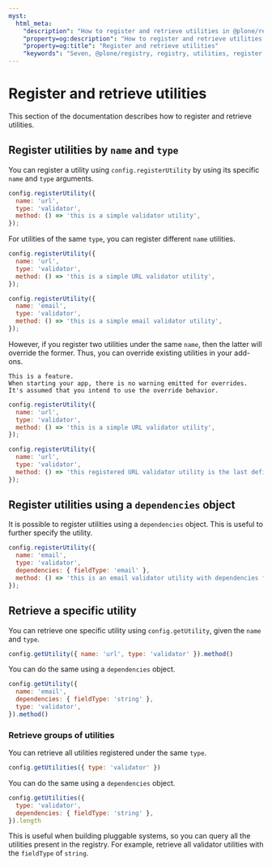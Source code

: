 ```yaml
---
myst:
  html_meta:
    "description": "How to register and retrieve utilities in @plone/registry"
    "property=og:description": "How to register and retrieve utilities in @plone/registry"
    "property=og:title": "Register and retrieve utilities"
    "keywords": "Seven, @plone/registry, registry, utilities, register, retrieve"
---
```


# Register and retrieve utilities

This section of the documentation describes how to register and retrieve utilities.


## Register utilities by `name` and `type`

You can register a utility using `config.registerUtility` by using its specific `name` and `type` arguments.

```js
config.registerUtility({
  name: 'url',
  type: 'validator',
  method: () => 'this is a simple validator utility',
});
```

For utilities of the same `type`, you can register different `name` utilities.

```js
config.registerUtility({
  name: 'url',
  type: 'validator',
  method: () => 'this is a simple URL validator utility',
});

config.registerUtility({
  name: 'email',
  type: 'validator',
  method: () => 'this is a simple email validator utility',
});
```

However, if you register two utilities under the same `name`, then the latter will override the former.
Thus, you can override existing utilities in your add-ons.

```{note}
This is a feature.
When starting your app, there is no warning emitted for overrides.
It's assumed that you intend to use the override behavior.
```

```js
config.registerUtility({
  name: 'url',
  type: 'validator',
  method: () => 'this is a simple URL validator utility',
});

config.registerUtility({
  name: 'url',
  type: 'validator',
  method: () => 'this registered URL validator utility is the last defined, and therefore overrides all previous utilities with the same `name`',
});
```


## Register utilities using a `dependencies` object

It is possible to register utilities using a `dependencies` object.
This is useful to further specify the utility.

```js
config.registerUtility({
  name: 'email',
  type: 'validator',
  dependencies: { fieldType: 'email' },
  method: () => 'this is an email validator utility with dependencies for email',
});
```


## Retrieve a specific utility

You can retrieve one specific utility using `config.getUtility`, given the `name` and `type`.

```js
config.getUtility({ name: 'url', type: 'validator' }).method()
```

You can do the same using a `dependencies` object.

```js
config.getUtility({
  name: 'email',
  dependencies: { fieldType: 'string' },
  type: 'validator',
}).method()
```


### Retrieve groups of utilities

You can retrieve all utilities registered under the same `type`.

```js
config.getUtilities({ type: 'validator' })
```

You can do the same using a `dependencies` object.

```js
config.getUtilities({
  type: 'validator',
  dependencies: { fieldType: 'string' },
}).length
```

This is useful when building pluggable systems, so you can query all the utilities present in the registry.
For example, retrieve all validator utilities with the `fieldType` of `string`.
